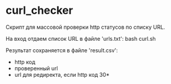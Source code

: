 # curl_checker
Скрипт для массовой проверки http статусов по списку URL.

На вход отдаем список URL в файле 'urls.txt':
bash curl.sh

Результат сохраняется в файле 'result.csv':
- http код
- проверенный url
- url для редиректа, если http код 30*